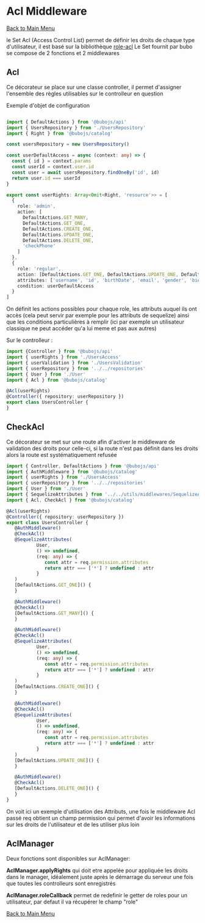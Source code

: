 # Acl Middleware #

[Back to Main Menu](../../README.md#rights)

le Set Acl (Access Control List) permet de définir les droits de chaque type d'utilisateur, il est basé sur la bibliothèque [role-acl](https://github.com/tensult/role-acl)
Le Set fournit par bubo se compose de 2 fonctions et 2 middlewares 

## Acl ##

Ce décorateur se place sur une classe controller, il permet d'assigner l'ensemble des règles utilisables sur le controlleur en question

Exemple d'objet de configuration

```ts

import { DefaultActions } from '@bubojs/api'
import { UsersRepository } from './UsersRepository'
import { Right } from '@bubojs/catalog'

const usersRepository = new UsersRepository()

const userDefaultAccess = async (context: any) => {
  const { id } = context.params
  const userId = context.user.id
  const user = await usersRepository.findOneBy('id', id)
  return user.id === userId
}

export const userRights: Array<Omit<Right, 'resource'>> = [
  {
    role: 'admin',
    action: [
      DefaultActions.GET_MANY,
      DefaultActions.GET_ONE,
      DefaultActions.CREATE_ONE,
      DefaultActions.UPDATE_ONE,
      DefaultActions.DELETE_ONE,
      'checkPhone'
    ]
  },
  {
    role: 'regular',
    action: [DefaultActions.GET_ONE, DefaultActions.UPDATE_ONE, DefaultActions.DELETE_ONE],
    attributes: ['username', 'id', 'birthDate', 'email', 'gender', 'bio', 'phone'],
    condition: userDefaultAccess
  }
]
```

On définit les actions possibles pour chaque role, les attributs auquel ils ont accès (cela peut servir par exemple pour les attributs de sequelize) ainsi que les conditions particulières à remplir (ici par exemple un utilisateur classique ne peut accéder qu'a lui meme et pas aux autres)

Sur le controlleur :

```ts
import {Controller } from '@bubojs/api'
import { userRights } from './UsersAccess'
import { userValidation } from './UsersValidation'
import { userRepository } from '../../repositories'
import { User } from './User'
import { Acl } from '@bubojs/catalog'

@Acl(userRights)
@Controller({ repository: userRepository })
export class UsersController {
}
```

## CheckAcl ##

Ce décorateur se met sur une route afin d'activer le middleware de validation des droits pour celle-ci, si la route n'est pas définit dans les droits alors la route est systématiquement refusée

```ts
import { Controller, DefaultActions } from '@bubojs/api'
import { AuthMiddleware } from '@bubojs/catalog'
import { userRights } from './UsersAccess'
import { userRepository } from '../../repositories'
import { User } from './User'
import { SequelizeAttributes } from '../../utils/middlewares/SequelizeAttributes.middleware'
import { Acl, CheckAcl } from '@bubojs/catalog'

@Acl(userRights)
@Controller({ repository: userRepository })
export class UsersController {
   @AuthMiddleware()
   @CheckAcl()
   @SequelizeAttributes(
           User,
           () => undefined,
           (req: any) => {
              const attr = req.permission.attributes
              return attr === ['*'] ? undefined : attr
           }
   )
   [DefaultActions.GET_ONE]() {
   }

   @AuthMiddleware()
   @CheckAcl()
   [DefaultActions.GET_MANY]() {
   }

   @AuthMiddleware()
   @CheckAcl()
   @SequelizeAttributes(
           User,
           () => undefined,
           (req: any) => {
              const attr = req.permission.attributes
              return attr === ['*'] ? undefined : attr
           }
   )
   [DefaultActions.CREATE_ONE]() {
   }

   @AuthMiddleware()
   @CheckAcl()
   @SequelizeAttributes(
           User,
           () => undefined,
           (req: any) => {
              const attr = req.permission.attributes
              return attr === ['*'] ? undefined : attr
           }
   )
   [DefaultActions.UPDATE_ONE]() {
   }

   @AuthMiddleware()
   @CheckAcl()
   [DefaultActions.DELETE_ONE]() {
   }
}
```

On voit ici un exemple d'utilisation des Attributs, une fois le middleware Acl passé req obtient un champ permission qui permet d'avoir les informations sur les droits de l'utilisateur et de les utiliser plus loin

## AclManager ##

Deux fonctions sont disponibles sur AclManager:

__AclManager.applyRights__ qui doit etre appelée pour appliquée les droits dans le manager, idéalement juste après le démarrage du serveur une fois que toutes les controlleurs sont enregistrés

__AclManager.roleCallback__ permet de redefinir le getter de roles pour un utilisateur, par defaut il va récupérer le champ "role"

[Back to Main Menu](../../README.md#rights)
